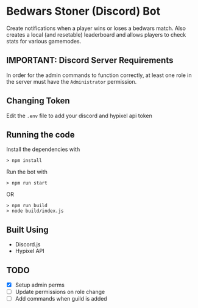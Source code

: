 # Bedwars Stoner (Discord) Bot

Create notifications when a player wins or loses a bedwars match.
Also creates a local (and resetable) leaderboard and allows players to check stats for various gamemodes.

## IMPORTANT: Discord Server Requirements
In order for the admin commands to function correctly, at least one role in the server must have the `Administrator` permission.

## Changing Token
Edit the `.env` file to add your discord and hypixel api token

## Running the code
Install the dependencies with
```
> npm install
```

Run the bot with
```
> npm run start
```

OR

```
> npm run build
> node build/index.js
```

## Built Using
- Discord.js
- Hypixel API

## TODO
- [x] Setup admin perms
- [ ] Update permissions on role change
- [ ] Add commands when guild is added